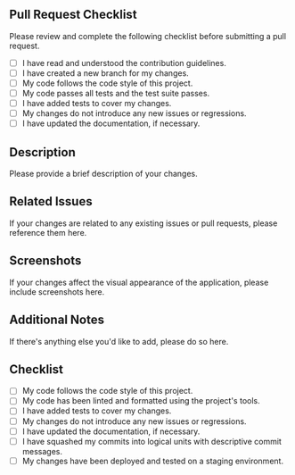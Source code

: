 ## Pull Request Checklist

Please review and complete the following checklist before submitting a pull request.

- [ ] I have read and understood the contribution guidelines.
- [ ] I have created a new branch for my changes.
- [ ] My code follows the code style of this project.
- [ ] My code passes all tests and the test suite passes.
- [ ] I have added tests to cover my changes.
- [ ] My changes do not introduce any new issues or regressions.
- [ ] I have updated the documentation, if necessary.

## Description

Please provide a brief description of your changes.

## Related Issues

If your changes are related to any existing issues or pull requests, please reference them here.

## Screenshots

If your changes affect the visual appearance of the application, please include screenshots here.

## Additional Notes

If there's anything else you'd like to add, please do so here.

## Checklist

- [ ] My code follows the code style of this project.
- [ ] My code has been linted and formatted using the project's tools.
- [ ] I have added tests to cover my changes.
- [ ] My changes do not introduce any new issues or regressions.
- [ ] I have updated the documentation, if necessary.
- [ ] I have squashed my commits into logical units with descriptive commit messages.
- [ ] My changes have been deployed and tested on a staging environment.
